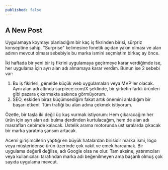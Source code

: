 ```yaml
---
published: false
---
```

## A New Post

Uygulamaya koymayı planladığım bir kaç iş fikrinden birisi, sürpriz konseptine sahip. "Surprise" kelimesine fonetik açıdan yakın olması ve alan adının mevcut olması sebebiyle bu marka ismini seçmiştim birkaç ay önce.

İki haftada bir yeni bir iş fikrini uygulamaya geçirmeye karar verdiğimde ise, her uygulama için ayrı alan adı almamaya karar verdim. Bunun ise 2 sebebi var:

1. Bu iş fikirleri, genelde küçük web uygulamaları veya MVP'ler olacak. Aynı alan adı altında surpiece.com/X şeklinde, bir şirketin farklı ürünleri gibi pazara çıkarmakta sakınca görmüyorum.
2. SEO, eskiden biraz küçümsediğim fakat artık önemini anladığım bir başarı etkeni. Tüm trafiği bu alan adına çekmek istiyorum.

Özetle, bir taşla iki değil üç kuş vurmak istiyorum: Hem çıkaracağım her ürün için ayrı alan adı bulma derdinden kurtulacağım, hem de alan adı masrafları cebimde kalacak. Üstelik arama motorunda üst sıralarda çıkacak bir marka yaratma şansım artacak.

Acemi girişimcilerin yaptığı en büyük hatalardan birisidir marka ismi, logo veya müşteridense ürün üzerinde çok vakit ve emek harcamak. Bir uygulama değerli değilse, adı Google olsa ne olur. Tam aksine, yatırımcıları veya kullanıcıları tarafından marka adı beğenilmeyen ama başarılı olmuş çok sayıda uygulama mevcut.
